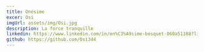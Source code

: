 ```yaml
---
title: Onésime
excer: Osi
imgUrl: assets/img/Osi.jpg
description: La force tranquille
linkedin: https://www.linkedin.com/in/on%C3%A9sime-bosquet-060a51188?lipi=urn%3Ali%3Apage%3Ad_flagship3_profile_view_base_contact_details%3B3qKzZ5fWRYWre7xYGYbVgg%3D%3D
github: https://github.com/Osi344
---
```


